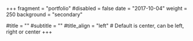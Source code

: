 +++
fragment = "portfolio"
#disabled = false
date = "2017-10-04"
weight = 250
background = "secondary"

#title = ""
#subtitle = ""
#title_align = "left" # Default is center, can be left, right or center
+++